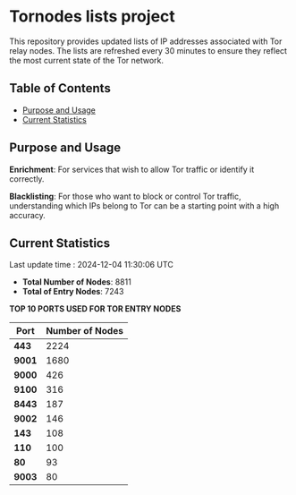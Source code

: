 # Tornodes lists project

This repository provides updated lists of IP addresses associated with Tor relay nodes. The lists are refreshed every 30 minutes to ensure they reflect the most current state of the Tor network.

## Table of Contents

- [Purpose and Usage](#purpose-and-usage)
- [Current Statistics](#current-statistics)


## Purpose and Usage

**Enrichment**: For services that wish to allow Tor traffic or identify it correctly.

**Blacklisting**: For those who want to block or control Tor traffic, understanding which IPs belong to Tor can be a starting point with a high accuracy.

## Current Statistics

Last update time : 2024-12-04 11:30:06 UTC

- **Total Number of Nodes**: 8811
- **Total of Entry Nodes**: 7243

**TOP 10 PORTS USED FOR TOR ENTRY NODES**

| **Port** | **Number of Nodes** |
|------|-----------------|
| **443**   | 2224  |
| **9001**   | 1680  |
| **9000**   | 426  |
| **9100**   | 316  |
| **8443**   | 187  |
| **9002**   | 146  |
| **143**   | 108  |
| **110**   | 100  |
| **80**   | 93  |
| **9003**   | 80  |


